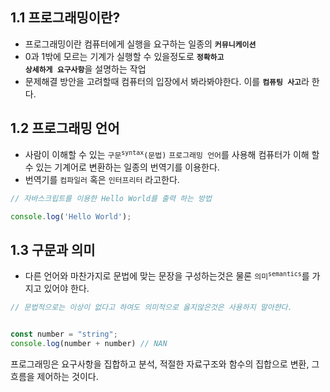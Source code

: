 ## 1.1 프로그래밍이란?

* 프로그래밍이란 컴퓨터에게 실행을 요구하는 일종의 <code>**커뮤니케이션**</code>
* 0과 1밖에 모르는 기계가 실행할 수 있을정도로 <code>**정확하고 상세하게 요구사항**</code>을 설명하는 작업
* 문제해결 방안을 고려할때 컴퓨터의 입장에서 봐라봐야한다. 이를 <code>**컴퓨팅 사고**</code>라 한다.

## 1.2 프로그래밍 언어
* 사람이 이해할 수 있는 <code>구문<sup>syntax</sup>(문법)</code> <code>프로그래밍 언어</code>를 사용해 컴퓨터가 이해 할 수 있는 기계어로 변환하는 일종의 번역기를 이용한다.
* 번역기를 <code>컴파일러</code> 혹은 <code>인터프리터</code> 라고한다.

```javascript
// 자바스크립트를 이용한 Hello World를 출력 하는 방법

console.log('Hello World');
```

## 1.3 구문과 의미
* 다른 언어와 마찬가지로 문법에 맞는 문장을 구성하는것은 물론 <code>의미<sup>semantics</sup></code>를 가지고 있어야 한다.

```javascript
// 문법적으로는 이상이 없다고 하여도 의미적으로 옳지않은것은 사용하지 말아햔다.


const number = "string";
console.log(number + number) // NAN
```

프로그래밍은 요구사항을 집합하고 분석, 적절한 자료구조와 함수의 집합으로 변환, 그 흐름을 제어하는 것이다.